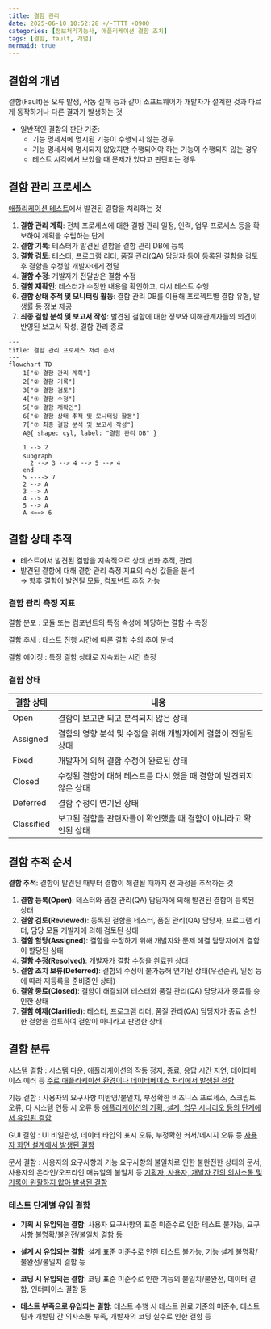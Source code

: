 ```yaml
---
title: 결함 관리
date: 2025-06-10 10:52:28 +/-TTTT +0900
categories: [정보처리기능사, 애플리케이션 결함 조치]
tags: [결함, fault, 개념]
mermaid: true
---
```


## 결함의 개념
결함(Fault)은 오류 발생, 작동 실패 등과 같이 소프트웨어가 개발자가 설계한 것과 다르게 동작하거나 다른 결과가 발생하는 것
* 일반적인 결함의 판단 기준:
  * 기능 명세서에 명시된 기능이 수행되지 않는 경우
  * 기능 명세서에 명시되지 않았지만 수행되어야 하는 기능이 수행되지 않는 경우
  * 테스트 시각에서 보았을 때 문제가 있다고 판단되는 경우

## 결함 관리 프로세스
[애플리케이션 테스트](https://alder-r.github.io/categories/%EC%95%A0%ED%94%8C%EB%A6%AC%EC%BC%80%EC%9D%B4%EC%85%98-%ED%85%8C%EC%8A%A4%ED%8A%B8-%EC%88%98%ED%96%89/)에서 발견된 결함을 처리하는 것
1. **결함 관리 계획**: 전체 프로세스에 대한 결함 관리 일정, 인력, 업무 프로세스 등을 확보하여 계획을 수립하는 단계
2. **결함 기록**: 테스터가 발견된 결함을 결함 관리 DB에 등록
3. **결함 검토**: 테스터, 프로그램 리더, 품질 관리(QA) 담당자 등이 등록된 결함을 검토 후 결함을 수정할 개발자에게 전달
4. **결함 수정**: 개발자가 전달받은 결함 수정
5. **결함 재확인**: 테스터가 수정한 내용을 확인하고, 다시 테스트 수행
6. **결함 상태 추적 및 모니터링 활동**: 결함 관리 DB를 이용해 프로젝트별 결함 유형, 발생률 등 정보 제공
7. **최종 결함 분석 및 보고서 작성**: 발견된 결함에 대한 정보와 이해관계자들의 의견이 반영된 보고서 작성, 결함 관리 종료
```mermaid
---
title: 결함 관리 프로세스 처리 순서
---
flowchart TD
    1["① 결함 관리 계획"]
    2["② 결함 기록"]
    3["③ 결함 검토"]
    4["④ 결함 수정"]
    5["⑤ 결함 재확인"]
    6["⑥ 결함 상태 추적 및 모니터링 활동"]
    7["⑦ 최종 결함 분석 및 보고서 작성"]
    A@{ shape: cyl, label: "결함 관리 DB" }

    1 --> 2
    subgraph 　
      2 --> 3 --> 4 --> 5 --> 4
    end
    5 ----> 7
    2 --> A
    3 --> A
    4 --> A
    5 --> A
    A <==> 6
```

## 결함 상태 추적
* 테스트에서 발견된 결함을 지속적으로 상태 변화 추적, 관리
* 발견된 결함에 대해 결함 관리 측정 지표의 속성 값들을 분석 <br>→ 향후 결함이 발견될 모듈, 컴포넌트 추정 가능

### 결함 관리 측정 지표
결함 분포
  : 모듈 또는 컴포넌트의 특정 속성에 해당하는 결함 수 측정

결함 추세
  : 테스트 진행 시간에 따른 결함 수의 추이 분석

결함 에이징
  : 특정 결함 상태로 지속되는 시간 측정

### 결함 상태

|결함 상태|내용|
|---|---|
|Open|결함이 보고만 되고 분석되지 않은 상태|
|Assigned|결함의 영향 분석 및 수정을 위해 개발자에게 결함이 전달된 상태|
|Fixed|개발자에 의해 결함 수정이 완료된 상태|
|Closed|수정된 결함에 대해 테스트를 다시 했을 때 결함이 발견되지 않은 상태|
|Deferred|결함 수정이 연기된 상태|
|Classified|보고된 결함을 관련자들이 확인했을 때 결함이 아니라고 확인된 상태|

## 결함 추적 순서
**결함 추적**: 결함이 발견된 때부터 결함이 해결될 때까지 전 과정을 추적하는 것
1. **결함 등록(Open)**: 테스터와 품질 관리(QA) 담당자에 의해 발견된 결함이 등록된 상태
2. **결함 검토(Reviewed)**: 등록된 결함을 테스터, 품질 관리(QA) 담당자, 프로그램 리더, 담당 모듈 개발자에 의해 검토된 상태
3. **결함 할당(Assigned)**: 결함을 수정하기 위해 개발자와 문제 해결 담당자에게 결함이 할당된 상태
4. **결함 수정(Resolved)**: 개발자가 결함 수정을 완료한 상태
5. **결함 조치 보류(Deferred)**: 결함의 수정이 불가능해 연기된 상태(우선순위, 일정 등에 따라 재등록을 준비중인 상태)
6. **결함 종료(Closed)**: 결함이 해결되어 테스터와 품질 관리(QA) 담당자가 종료를 승인한 상태
7. **결함 해제(Clarified)**: 테스터, 프로그램 리더, 품질 관리(QA) 담당자가 종료 승인한 결함을 검토하여 결함이 아니라고 판명한 상태

## 결함 분류
시스템 결함
  : 시스템 다운, 애플리케이션의 작동 정지, 종료, 응답 시간 지연, 데이터베이스 에러 등 <u>주로 애플리케이션 환경이나 데이터베이스 처리에서 발생된 결함</u>

기능 결함
  : 사용자의 요구사항 미반영/불일치, 부정확한 비즈니스 프로세스, 스크립트 오류, 타 시스템 연동 시 오류 등 <u>애플리케이션의 기획, 설계, 업무 시나리오 등의 단계에서 유입된 결함</u>
  
GUI 결함
  : UI 비일관성, 데이터 타입의 표시 오류, 부정확한 커서/메시지 오류 등 <u>사용자 화면 설계에서 발생된 결함</u>

문서 결함
  : 사용자의 요구사항과 기능 요구사항의 불일치로 인한 불완전한 상태의 문서, 사용자의 온라인/오프라인 매뉴얼의 불일치 등 <u>기획자, 사용자, 개발자 간의 의사소통 및 기록이 원활하지 않아 발생된 결함</u>

### 테스트 단계별 유입 결함
* **기획 시 유입되는 결함**: 사용자 요구사항의 표준 미준수로 인한 테스트 불가능, 요구사항 불명확/불완전/불일치 결함 등

* **설계 시 유입되는 결함**: 설계 표준 미준수로 인한 테스트 불가능, 기능 설계 불명확/불완전/불일치 결함 등

* **코딩 시 유입되는 결함**: 코딩 표준 미준수로 인한 기능의 불일치/불완전, 데이터 결함, 인터페이스 결함 등

* **테스트 부족으로 유입되는 결함**: 테스트 수행 시 테스트 완료 기준의 미준수, 테스트팀과 개발팀 간 의사소통 부족, 개발자의 코딩 실수로 인한 결함 등
